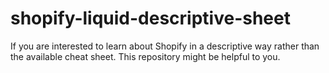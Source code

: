 # shopify-liquid-descriptive-sheet
If you are interested to learn about Shopify in a descriptive way rather than the available cheat sheet. This repository might be helpful to you.
